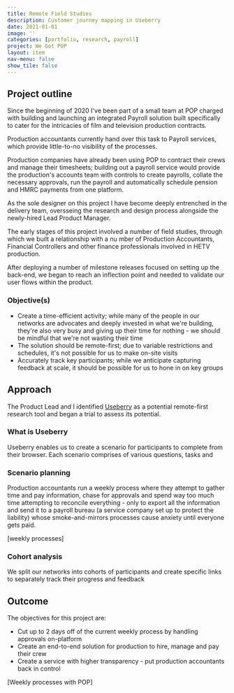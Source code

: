 ```yaml
---
title: Remote Field Studies
description: Customer journey mapping in Useberry
date: 2021-01-01
image: ''
categories: [portfolio, research, payroll]
project: We Got POP
layout: item
nav-menu: false
show_tile: false
---
```


## Project outline
Since the beginning of 2020 I've been part of a small team at POP charged with building and launching an integrated Payroll solution built specifically to cater for the intricacies of film and television production contracts. 

Production accountants currently hand over this task to Payroll services, which provide little-to-no visibility of the processes. 

Production companies have already been using POP to contract their crews and manage their timesheets; building out a payroll service would provide the production's accounts team with controls to create payrolls, collate the necessary approvals, run the payroll and automatically schedule pension and HMRC payments from one platform. 

As the sole designer on this project I have become deeply entrenched in the delivery team, oversseing the research and design process alongside the newly-hired Lead Product Manager. 

The early stages of this project involved a number of field studies, through which we built a relationship with a nu mber of Production Accountants, Financial Controllers and other finance professionals involved in HETV production. 

After deploying a number of milestone releases focused on setting up the back-end, we began to reach an inflection point and needed to validate our user flows within the product. 

### Objective(s)

* Create a time-efficient activity; while many of the people in our networks are advocates and deeply invested in what we're building, they're also very busy and giving up their time for nothing - we should be mindful that we're not wasting their time
* The solution should be remote-first; due to variable restrictions and schedules, it's not possible for us to make on-site visits
* Accurately track key participants; while we anticipate capturing feedback at scale, it should be possible for us to hone in on key groups

## Approach
The Product Lead and I identified [Useberry]() as a potential remote-first research tool and began a trial to assess its potential. 

### What is Useberry
Useberry enables us to create a scenario for participants to complete from their browser. Each scenario comprises of various questions, tasks and 

### Scenario planning
Production accountants run a weekly process where they attempt to gather time and pay information, chase for approvals and spend way too much time attempting to reconcile everything - only to export all the information and send it to a payroll bureau (a service company set up to protect the liability) whose smoke-and-mirrors processes cause anxiety until everyone gets paid. 

[weekly processes]

### Cohort analysis
We split our networks into cohorts of participants and create specific links to separately track their progress and feedback

## Outcome
The objectives for this project are: 

- Cut up to 2 days off of the current weekly process by handling approvals on-platform
- Create an end-to-end solution for production to hire, manage and pay their crew
- Create a service with higher transparency - put production accountants back in control

[Weekly processes with POP]


